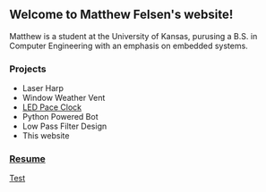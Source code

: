 ## Welcome to Matthew Felsen's website!

Matthew is a student at the University of Kansas, purusing a B.S. in Computer Engineering with an emphasis on embedded systems.

### Projects
- Laser Harp
- Window Weather Vent
- [LED Pace Clock](mefelsen.github.io/Pace_Clock.md)
- Python Powered Bot
- Low Pass Filter Design
- This website


### [Resume](mefelsen.github.io/Resume_v2.pdf)

[Test](/Resume_v2.pdf)